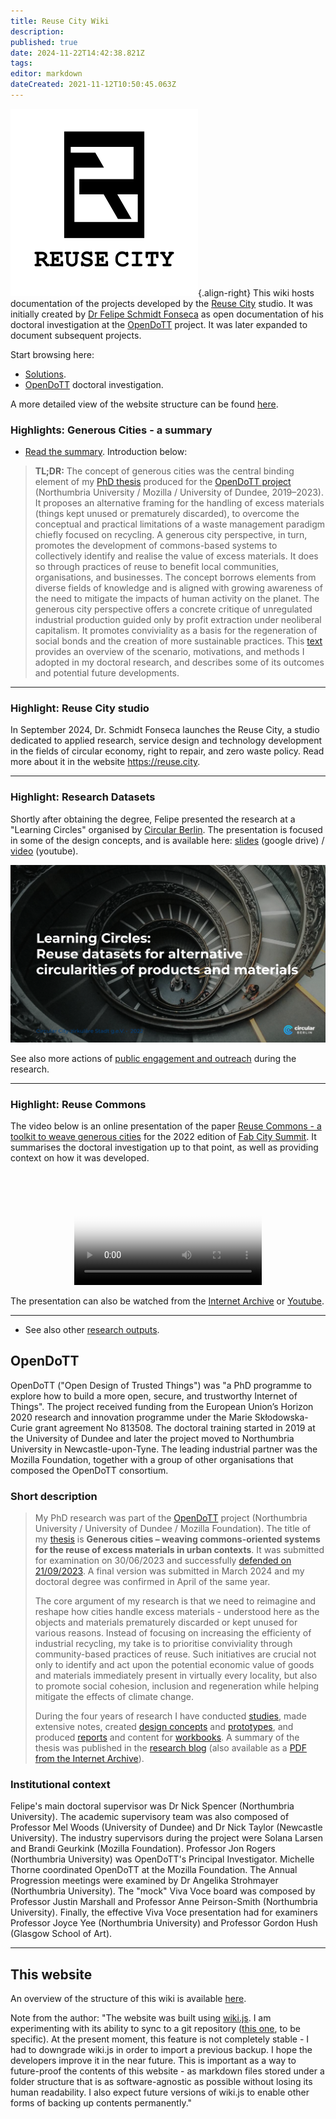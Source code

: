 ```yaml
---
title: Reuse City Wiki
description: 
published: true
date: 2024-11-22T14:42:38.821Z
tags: 
editor: markdown
dateCreated: 2021-11-12T10:50:45.063Z
---
```


![reuse-city-logo-branco.png](/reuse-city-logo-branco.png){.align-right}
This wiki hosts documentation of the projects developed by the [Reuse City](https://reuse.city) studio. It was initially created by [Dr Felipe Schmidt Fonseca](https://is.efeefe.me) as open documentation of his doctoral investigation at the  [OpenDoTT](#opendott) project. It was later expanded to document subsequent projects.

Start browsing here:

- [Solutions](/solutions).
- [OpenDoTT](/opendott) doctoral investigation.

<!-- - [Projects](/projects) -->

A more detailed view of the website structure can be found [here](structure). 

### Highlights: Generous Cities - a summary

- [Read the summary](https://is.efeefe.me/opendott/generous-cities-summary). Introduction below:

> **TL;DR:** 
> The concept of generous cities was the central binding element of my [PhD thesis](/opendott/thesis) produced for the [OpenDoTT project](/opendott) (Northumbria University / Mozilla / University of Dundee, 2019–2023). It proposes an alternative framing for the handling of excess materials (things kept unused or prematurely discarded), to overcome the conceptual and practical limitations of a waste management paradigm chiefly focused on recycling. A generous city perspective, in turn, promotes the development of commons-based systems to collectively identify and realise the value of excess materials. It does so through practices of reuse to benefit local communities, organisations, and businesses. The concept borrows elements from diverse fields of knowledge and is aligned with growing awareness of the need to mitigate the impacts of human activity on the planet. The generous city perspective offers a concrete critique of unregulated industrial production guided only by profit extraction under neoliberal capitalism. It promotes conviviality as a basis for the regeneration of social bonds and the creation of more sustainable practices. This [text](https://is.efeefe.me/opendott/generous-cities-summary) provides an overview of the scenario, motivations, and methods I adopted in my doctoral research, and describes some of its outcomes and potential future developments.

---

### Highlight: Reuse City studio

In September 2024, Dr. Schmidt Fonseca launches the Reuse City, a studio dedicated to applied research, service design and technology development in the fields of circular economy, right to repair, and zero waste policy. Read more about it in the website https://reuse.city.

---

### Highlight: Research Datasets

Shortly after obtaining the degree, Felipe presented the research at a "Learning Circles" organised by [Circular Berlin](https://circular.berlin/). The presentation is focused in some of the design concepts, and is available here: [slides](https://drive.google.com/file/d/1p6kF7NGQzNWw8O5kPTP9Pt8CE5tvURVf/view) (google drive) / [video](https://www.youtube.com/watch?v=tUn0bJl5wAE&feature=youtu.be) (youtube).

![Learning Circle](/opendott/images/learning-circle.png)

See also more actions of [public engagement and outreach](/opendott/public) during the research.

---

### Highlight: Reuse Commons

The video below is an online presentation of the paper [Reuse Commons - a toolkit to weave generous cities](https://zenodo.org/record/7432153) for the 2022 edition of [Fab City Summit](https://bali.fabevent.org/). It summarises the doctoral investigation up to that point, as well as providing context on how it was developed.

&nbsp;

<div align=center>
	<video  poster="/reuse-commons_placeholder.png"  controls>
  	<source src="https://archive.org/download/reuse-commons_fab-city/Fonseca-Fab17.mp4" type="video/mp4">
  Your browser does not support embedded videos.
	</video>
</div>

The presentation can also be watched from the [Internet Archive](https://archive.org/details/reuse-commons_fab-city) or [Youtube](https://www.youtube.com/watch?v=9FffmnQeZCU&feature=youtu.be).

---

- See also other [research outputs](/opendott/outputs).


## OpenDoTT

OpenDoTT ("Open Design of Trusted Things") was "a PhD programme to explore how to build a more open, secure, and trustworthy Internet of Things". The project received funding from the European Union’s Horizon 2020 research and innovation programme under the Marie Skłodowska-Curie grant agreement No 813508. The doctoral training started in 2019 at the University of Dundee and later the project moved to Northumbria University in Newcastle-upon-Tyne. The leading industrial partner was the Mozilla Foundation, together with a group of other organisations that composed the OpenDoTT consortium.

### Short description

> My PhD research was part of the [OpenDoTT](#opendott) project (Northumbria University / University of Dundee / Mozilla Foundation). The title of my [thesis](/opendott/thesis) is **Generous cities – weaving commons-oriented systems for the reuse of excess materials in urban contexts**. It was submitted for examination on 30/06/2023 and successfully [defended on 21/09/2023](https://is.efeefe.me/opendott/phd-success). A final version was submitted in March 2024 and my doctoral degree was confirmed in April of the same year.
>
> The core argument of my research is that we need to reimagine and reshape how cities handle excess materials - understood here as the objects and materials prematurely discarded or kept unused for various reasons. Instead of focusing on increasing the efficienty of industrial recycling, my take is to prioritise conviviality through community-based practices of reuse. Such initiatives are crucial not only to identify and act upon the potential economic value of goods and materials immediately present in virtually every locality, but also to promote social cohesion, inclusion and regeneration while helping mitigate the effects of climate change.
>
> During the four years of research I have conducted [studies](/opendott/studies), made extensive notes, created [design concepts](/opendott/concepts) and [prototypes](/opendott/prototypes), and produced [reports](/opendott/reports) and content for [workbooks](/opendott/workbooks). A summary of the thesis was published in the [research blog](https://is.efeefe.me/opendott/generous-cities-summary) (also available as a [PDF from the Internet Archive](https://archive.org/details/generous-cities-summary)).

### Institutional context

Felipe's main doctoral supervisor was Dr Nick Spencer (Northumbria University). The academic supervisory team was also composed of Professor Mel Woods (University of Dundee) and Dr Nick Taylor (Newcastle University). The industry supervisors during the project were Solana Larsen and Brandi Geurkink (Mozilla Foundation). Professor Jon Rogers (Northumbria University) was OpenDoTT's Principal Investigator. Michelle Thorne coordinated OpenDoTT at the Mozilla Foundation. The Annual Progression meetings were examined by Dr Angelika Strohmayer (Northumbria University). The "mock" Viva Voce board was composed by Professor Justin Marshall and Professor Anne Peirson-Smith (Northumbria University). Finally, the effective Viva Voce presentation had for examiners Professor Joyce Yee (Northumbria University) and Professor Gordon Hush (Glasgow School of Art).

---

## This website

An overview of the structure of this wiki is available [here](structure).

Note from the author: "The website was built using [wiki.js](https://js.wiki/). I am experimenting with its ability to sync to a git repository ([this one](https://github.com/reuse-city/wiki/), to be specific). At the present moment, this feature is not completely stable - I had to downgrade wiki.js in order to import a previous backup. I hope the developers improve it in the near future. This is important as a way to future-proof the contents of this website - as markdown files stored under a folder structure that is as software-agnostic as possible without losing its human readability. I also expect future versions of wiki.js to enable other forms of backing up contents permanently."